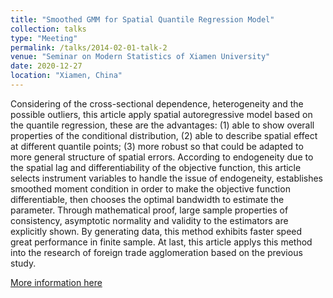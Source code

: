 ```yaml
---
title: "Smoothed GMM for Spatial Quantile Regression Model"
collection: talks
type: "Meeting"
permalink: /talks/2014-02-01-talk-2
venue: "Seminar on Modern Statistics of Xiamen University"
date: 2020-12-27
location: "Xiamen, China"
---
```


Considering of the cross-sectional dependence, heterogeneity and the possible outliers, this article apply spatial autoregressive model based on the quantile regression, these are the advantages: (1) able to show overall properties of the conditional distribution, (2) able to describe spatial effect at different
quantile points; (3) more robust so that could be adapted to more general structure of spatial errors. According to endogeneity due to the spatial lag and differentiability of the objective function, this article selects instrument variables to handle the issue of endogeneity, establishes smoothed moment condition in
order to make the objective function differentiable, then chooses the optimal bandwidth to estimate the parameter. Through mathematical proof, large sample properties of consistency, asymptotic normality and validity to the estimators are explicitly shown. By generating data, this method exhibits faster speed great
performance in finite sample. At last, this article applys this method into the research of foreign trade agglomeration based on the previous study.

[More information here](https://jackquu.github.io/JackQu.github.io/files/SGMM.pdf)
